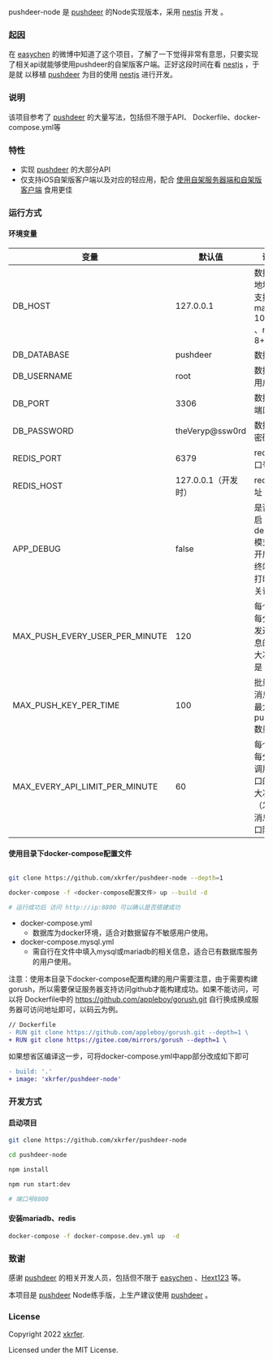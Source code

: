 pushdeer-node 是 [pushdeer](https://github.com/easychen/pushdeer) 的Node实现版本，采用 [nestjs](https://github.com/nestjs/nest) 开发 。

### 起因
在 [easychen](https://github.com/easychen) 的微博中知道了这个项目，了解了一下觉得非常有意思，只要实现了相关api就能够使用pushdeer的自架版客户端。正好这段时间在看 [nestjs](https://github.com/nestjs/nest) ，于是就
以移植 [pushdeer](https://github.com/easychen/pushdeer) 为目的使用 [nestjs](https://github.com/nestjs/nest) 进行开发。

### 说明
该项目参考了 [pushdeer](https://github.com/easychen/pushdeer) 的大量写法，包括但不限于API、 Dockerfile、docker-compose.yml等

### 特性
- 实现 [pushdeer](https://github.com/easychen/pushdeer) 的大部分API
- 仅支持iOS自架版客户端以及对应的轻应用，配合 [使用自架服务器端和自架版客户端](https://github.com/easychen/pushdeer#%E4%BD%BF%E7%94%A8%E8%87%AA%E6%9E%B6%E6%9C%8D%E5%8A%A1%E5%99%A8%E7%AB%AF%E5%92%8C%E8%87%AA%E6%9E%B6%E7%89%88%E5%AE%A2%E6%88%B7%E7%AB%AF) 食用更佳

### 运行方式
#### 环境变量
| 变量                   | 默认值             | 说明                              |
| ---------------------------- |-----------------|---------------------------------|
| DB_HOST                      | 127.0.0.1       | 数据库地址，支持mariadb 10.5.8+ 、mysql 8+ |
| DB_DATABASE                  | pushdeer        | 数据库                             |
| DB_USERNAME                  | root            | 数据库用户名                          |
| DB_PORT                      | 3306            | 数据库端口                           |
| DB_PASSWORD                  | theVeryp@ssw0rd | 数据库密码                           |
| REDIS_PORT                   | 6379            | redis端口号                        |
| REDIS_HOST                   | 127.0.0.1（开发时）  | redis地址                     |
| APP_DEBUG                    | false           | 是否开启debug模式，开启时终端会打印相关请求        |
| MAX_PUSH_EVERY_USER_PER_MINUTE | 120             | 每个ip下每分钟发送消息的最大次数是              |
| MAX_PUSH_KEY_PER_TIME        | 100             | 批量发消息时最大pushkey数量               |
| MAX_EVERY_API_LIMIT_PER_MINUTE | 60              | 每个ip下每分钟调用接口的最大次数（发送消息接口除外）     |

#### 使用目录下docker-compose配置文件

```bash

git clone https://github.com/xkrfer/pushdeer-node --depth=1

docker-compose -f <docker-compose配置文件> up --build -d

# 运行成功后 访问 http://ip:8800 可以确认是否搭建成功

```
- docker-compose.yml 
  - 数据库为docker环境，适合对数据留存不敏感用户使用。
- docker-compose.mysql.yml 
  - 需自行在文件中填入mysql或mariadb的相关信息，适合已有数据库服务的用户使用。
  
注意：使用本目录下docker-compose配置构建的用户需要注意，由于需要构建gorush，所以需要保证服务器支持访问github才能构建成功。如果不能访问，可以将
Dockerfile中的 https://github.com/appleboy/gorush.git 自行换成换成服务器可访问地址即可，以码云为例。

```diff
// Dockerfile
- RUN git clone https://github.com/appleboy/gorush.git --depth=1 \
+ RUN git clone https://gitee.com/mirrors/gorush --depth=1 \
```

如果想省区编译这一步，可将docker-compose.yml中app部分改成如下即可

```diff
- build: '.'
+ image: 'xkrfer/pushdeer-node'
```


### 开发方式

#### 启动项目
```bash
git clone https://github.com/xkrfer/pushdeer-node

cd pushdeer-node

npm install

npm run start:dev

# 端口号8800

```

#### 安装mariadb、redis
```bash
docker-compose -f docker-compose.dev.yml up  -d
```
### 致谢
感谢 [pushdeer](https://github.com/easychen/pushdeer) 的相关开发人员，包括但不限于 [easychen](https://github.com/easychen) 、[Hext123](https://github.com/Hext123) 等。

本项目是 [pushdeer](https://github.com/easychen/pushdeer) Node练手版，上生产建议使用 [pushdeer](https://github.com/easychen/pushdeer) 。

### License

Copyright 2022 [xkrfer](https://github.com/xkrfer).

Licensed under the MIT License.

